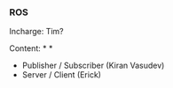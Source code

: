 ### ROS

Incharge: Tim?

Content:
*
*
* Publisher / Subscriber (Kiran Vasudev)
* Server / Client (Erick)